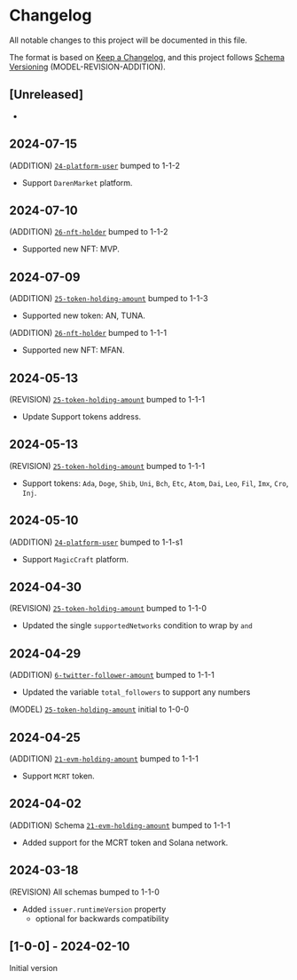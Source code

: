 # Changelog

All notable changes to this project will be documented in this file.

The format is based on [Keep a Changelog](https://keepachangelog.com/en/1.0.0/),
and this project follows [Schema Versioning](https://docs.snowplow.io/docs/pipeline-components-and-applications/iglu/common-architecture/schemaver/) (MODEL-REVISION-ADDITION).

## [Unreleased]

-

## 2024-07-15

(ADDITION) [`24-platform-user`](./src/lib/24-platform-user/) bumped to 1-1-2

- Support `DarenMarket` platform.

## 2024-07-10

(ADDITION) [`26-nft-holder`](./src/lib/26-nft-holder/) bumped to 1-1-2

- Supported new NFT: MVP.

## 2024-07-09

(ADDITION) [`25-token-holding-amount`](./src/lib/25-token-holding-amount/) bumped to 1-1-3

- Supported new token: AN, TUNA.

(ADDITION) [`26-nft-holder`](./src/lib/26-nft-holder/) bumped to 1-1-1

- Supported new NFT: MFAN.

## 2024-05-13

(REVISION) [`25-token-holding-amount`](./src/lib/25-token-holding-amount/) bumped to 1-1-1

- Update Support tokens address.

## 2024-05-13

(REVISION) [`25-token-holding-amount`](./src/lib/25-token-holding-amount/) bumped to 1-1-1

- Support tokens: `Ada`, `Doge`, `Shib`, `Uni`, `Bch`, `Etc`, `Atom`, `Dai`, `Leo`, `Fil`, `Imx`, `Cro`, `Inj`.

## 2024-05-10

(ADDITION) [`24-platform-user`](./src/lib/24-platform-user/) bumped to 1-1-s1

- Support `MagicCraft` platform.

## 2024-04-30

(REVISION) [`25-token-holding-amount`](./src/lib/25-token-holding-amount/) bumped to 1-1-0

- Updated the single `supportedNetworks` condition to wrap by `and`

## 2024-04-29

(ADDITION) [`6-twitter-follower-amount`](./src/lib/6-twitter-follower-amount/) bumped to 1-1-1

- Updated the variable `total_followers` to support any numbers

(MODEL) [`25-token-holding-amount`](./src/lib/25-token-holding-amount/) initial to 1-0-0

## 2024-04-25

(ADDITION) [`21-evm-holding-amount`](./src/lib/21-evm-holding-amount/) bumped to 1-1-1

- Support `MCRT` token.

## 2024-04-02

(ADDITION) Schema [`21-evm-holding-amount`](./src//lib/21-evm-holding-amount/) bumped to 1-1-1

- Added support for the MCRT token and Solana network.

## 2024-03-18

(REVISION) All schemas bumped to 1-1-0

- Added `issuer.runtimeVersion` property
  - optional for backwards compatibility

## [1-0-0] - 2024-02-10

Initial version
